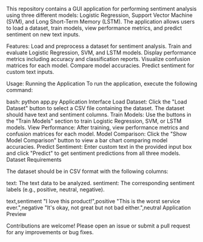 This repository contains a GUI application for performing sentiment analysis using three different models: Logistic Regression, Support Vector Machine (SVM), and Long Short-Term Memory (LSTM). The application allows users to load a dataset, train models, view performance metrics, and predict sentiment on new text inputs.

Features:
 Load and preprocess a dataset for sentiment analysis.
 Train and evaluate Logistic Regression, SVM, and LSTM models.
 Display performance metrics including accuracy and classification reports.
 Visualize confusion matrices for each model.
 Compare model accuracies.
 Predict sentiment for custom text inputs.

Usage:
 Running the Application
 To run the application, execute the following command:

 bash:
 python app.py
 Application Interface
 Load Dataset: Click the "Load Dataset" button to select a CSV file containing the dataset. The dataset should have text and sentiment columns.
 Train Models: Use the buttons in the "Train Models" section to train Logistic Regression, SVM, or LSTM models.
 View Performance: After training, view performance metrics and confusion matrices for each model.
 Model Comparison: Click the "Show Model Comparison" button to view a bar chart comparing model accuracies.
 Predict Sentiment: Enter custom text in the provided input box and click "Predict" to get sentiment predictions from all three models.
 Dataset Requirements
 
The dataset should be in CSV format with the following columns:

text: The text data to be analyzed.
sentiment: The corresponding sentiment labels (e.g., positive, neutral, negative).

text,sentiment
"I love this product!",positive
"This is the worst service ever.",negative
"It's okay, not great but not bad either.",neutral
Application Preview


Contributions are welcome! Please open an issue or submit a pull request for any improvements or bug fixes.
